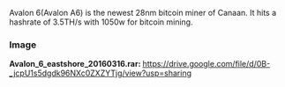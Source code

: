 Avalon 6(Avalon A6) is the newest 28nm bitcoin miner of Canaan. It hits a hashrate of 3.5TH/s with 1050w for bitcoin mining.


<h3>Image</h3>

<b>Avalon_6_eastshore_20160316.rar: </b>https://drive.google.com/file/d/0B-_jcpU1s5dgdk96NXc0ZXZYTjg/view?usp=sharing
